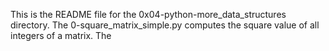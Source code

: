 This is the README file for the 0x04-python-more_data_structures directory.
The 0-square_matrix_simple.py computes the square value of all integers of a matrix.
The 
